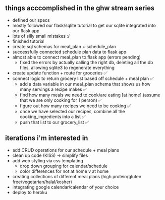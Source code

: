 ## things acccomplished in the ghw stream series 
- defined our specs
- mostly followed our flask/sqlite tutorial to get our sqlite integrated into our flask app
- lots of silly small mistakes :/
- finished tutorial 
- create sql schemas for meal_plan + schedule_plan 
- successfully connected schedule plan data to flask app 
- almost able to connect meal_plan to flask app (errors pending)
    - fixed the errors by actually calling the right db, deleting all the db files, allowing sqlite3 to regenerate everything
- create update function + route for groceries ✅ 
- connect logic to return grocery list based off schedule + meal plan ✅ 
    - add a data variable in our meal_plan schema that shows us how many servings a recipe makes ✅ 
    - find how many meals we need to cook/are eating [at home] (assume that we are only cooking for 1 person) ✅ 
    - figure out how many recipes we need to be cooking  ✅ 
    - once we have selected our recipes, combine all the cooking_ingredients into a list ✅ 
    - push that list to our grocery_list ✅ 

## iterations i'm interested in 
- add CRUD operations for our schedule + meal plans 
- clean up code (KISS) -> simplify files 
- add web styling via css templating 
    - drop down grouping for calendar/schedule 
    - color differences for not at home v at home 
- creating collections of different meal plans (high protein/gluten free/vegetarian/halal/kosher)
- integrating google calendar/calendar of your choice 
- deploy to heroku 
